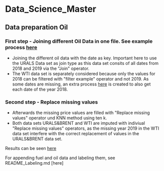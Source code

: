 # Data_Science_Master

## Data preparation Oil
### First step - Joining different Oil Data in one file. See example process [here](https://github.com/MarcFriz/Data_Science_Master/blob/master/Module/Introduction%20to%20Data%20Science/Project/Rapidminer/process/preparation/Oil_cleaning.rmp)

- Joining the different oil data with the date as key. Important here to use the URALS Data set as join type as this data set consits of all dates from 
2018 and 2019 via the "Join" operator.
- The WTI data set is separately considered because only the values for 2018 can be filtered with "filter example" operator and not 2019.
As some dates are missing, an extra process [here](https://github.com/MarcFriz/Data_Science_Master/blob/master/Module/Introduction%20to%20Data%20Science/Project/Rapidminer/process/preparation/Datumsstempel.rmp)
is created to also get each date of the year 2018.  

### Second step - Replace missing values

- Afterwards the missing price values are filled with "Replace missing values" operator und KNN method using ten k. 
- Both data sets URALS&BRENT and WTI are imputed with indiviual "Replace missing values" operators, as 
the missing year 2019 in the WTI data set interfere with the correct replacement of values in the URALS&BRENT data set. 

Results can be seen [here](https://github.com/MarcFriz/Data_Science_Master/blob/master/Module/Introduction%20to%20Data%20Science/Project/Rapidminer/daten/Oil_Complete_Clean.csv)

For appending fuel and oil data and labeling them, see README_Labeling.md [here]



